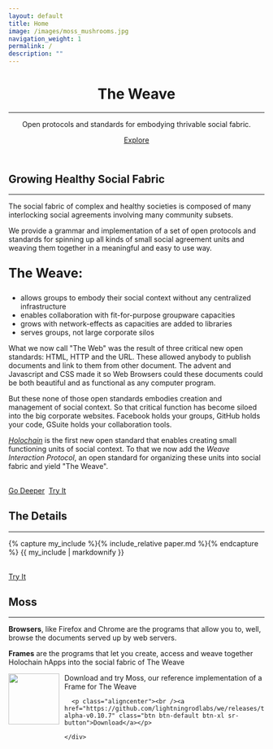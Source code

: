 ```yaml
---
layout: default
title: Home
image: /images/moss_mushrooms.jpg  
navigation_weight: 1
permalink: /
description: ""
---
```

<header>
  <div class="header-content">
    <div class="header-content-inner">
      <h1 class="home-heading">The Weave</h1>
      <hr style="margin-bottom: 1em;"/>
      <p class="header-text">Open protocols and standards for embodying thrivable social fabric.</p>
      <p><a href="#about" class="btn btn-primary btn-xl page-scroll">Explore</a></p>
    </div>
  </div>
</header>
<section class="bg-primary" id="about">
  <div class="container">
    <div class="row text-center">
      <h2 class="section-heading">Growing Healthy Social Fabric</h2>
      <hr class="light">
    </div>
    <div class="row text-left">
      <div class="col-lg-6 col-md-6">
        <p>The social fabric of complex and healthy societies is composed of many interlocking social agreements involving many community subsets.</p>
        <p> We provide a grammar and implementation of a set of open protocols and standards for spinning up all kinds of small social agreement units and weaving them together in a meaningful and easy to use way.</p>
        <p style="font-weight:bold; font-size:180%;">The Weave:</p><ul>
          <li class="text-faded">allows groups to embody their social context without any centralized infrastructure</li>
          <li>enables collaboration with fit-for-purpose groupware capacities</li>
          <li class="text-faded">grows with network-effects as capacities are added to  libraries </li>
          <li>serves groups, not large corporate silos</li>
        </ul>
      </div>
      <div class="col-lg-6 col-md-6">
        <div class="about-image"></div>
      </div>
      <div class="col-lg-6 col-md-6">
        <p >What we now call "The Web" was the result of three critical new open standards: HTML, HTTP and the URL.  These allowed anybody to publish documents and link to them from other document.  The advent and Javascript and CSS made it so Web Browsers could these documents could be both beautiful and as functional as any computer program.  </p>
        <p> But these none of those open standards embodies creation and management of social context.  So that critical function has become siloed into the big corporate websites.  Facebook holds your groups, GitHub holds your code, GSuite holds your collaboration tools.</p>
        <p ><a class="linkable" href="https://holochain.org"><i>Holochain</i></a> is the first new open standard that enables creating small functioning units of social context.  To that we now add the <i>Weave Interaction Protocol</i>, an open standard for organizing these units into social fabric and yield "The Weave".</p>
      </div>
      <p class="aligncenter"><br /><a href="#deeper" class="btn btn-default btn-xl page-scroll sr-button">Go Deeper</a>
      &nbsp;<a href="#tryit" class="btn btn-default btn-xl page-scroll sr-button">Try It</a></p>
    </div>
  </div>
</section>
<section class="bg-dark" id="deeper">
  <div class="container">
    <div class="row text-center">
      <h2 class="section-heading">The Details</h2>
      <hr class="light">
    </div>
    <div class="row text-left">
      <div class="col-lg-10 col-md-10">
      {% capture my_include %}{% include_relative paper.md %}{% endcapture %}
      {{ my_include | markdownify }}
      </div>
      <p class="aligncenter"><br /><a href="#tryit" class="btn btn-default btn-xl page-scroll sr-button">Try It</a></p>
    </div>
  </div>
</section>

<section class="bg-primary" id="tryit">
  <div class="container">
    <div class="row text-center">
      <h2 class="section-heading">Moss</h2>
      <hr class="light">
    </div>
    <div class="row text-left">
      <div class="col-lg-4 col-md-4">
        <p><strong>Browsers</strong>, like Firefox and Chrome are the programs that allow you to, well, browse the documents served up by web servers.
        </p>
        <p><strong>Frames</strong> are the programs that let you create, access and weave together Holochain hApps into the social fabric of The Weave</p>
        <p><img style="width:100px;float:left;margin-right:10px;" src="/images/moss_icon.png"/> Download and try Moss, our reference implementation of a Frame for The Weave</p>
      </div>
      <div class="col-lg-8 col-md-8">
        <div class="screenshot-image"></div>
      </div>

      <p class="aligncenter"><br /><a href="https://github.com/lightningrodlabs/we/releases/tag/we-alpha-v0.10.7" class="btn btn-default btn-xl sr-button">Download</a></p>

    </div>
  </div>
</section>
